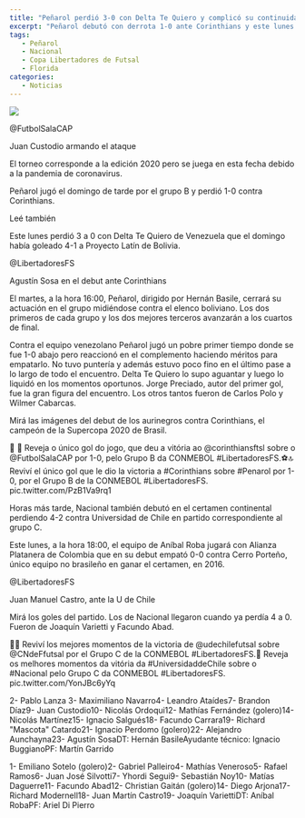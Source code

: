 ```yaml
---
title: "Peñarol perdió 3-0 con Delta Te Quiero y complicó su continuidad en la Libertadores de futsal"
excerpt: "Peñarol debutó con derrota 1-0 ante Corinthians y este lunes fue goleado por Delta Te Quiero de Venezuela; Nacional se la juega con Alianza Platanera"
tags:
   - Peñarol
   - Nacional
   - Copa Libertadores de Futsal
   - Florida
categories:
   - Noticias
---
```



<img src="https://media.cdnp.elobservador.com.uy/052021/1621284064081/peñarol-futsal.jpg?&cw=1170">





@FutbolSalaCAP


Juan Custodio armando el ataque





El torneo corresponde a la edición 2020 pero se juega en esta fecha debido a la pandemia de coronavirus.


Peñarol jugó el domingo de tarde por el grupo B y perdió 1-0 contra Corinthians.


Leé también


Este lunes perdió 3 a 0 con Delta Te Quiero de Venezuela que el domingo había goleado 4-1 a Proyecto Latín de Bolivia.





@LibertadoresFS


Agustín Sosa en el debut ante Corinthians





El martes, a la hora 16:00, Peñarol, dirigido por Hernán Basile, cerrará su actuación en el grupo midiéndose contra el elenco boliviano. Los dos primeros de cada grupo y los dos mejores terceros avanzarán a los cuartos de final.


Contra el equipo venezolano Peñarol jugó un pobre primer tiempo donde se fue 1-0 abajo pero reaccionó en el complemento haciendo méritos para empatarlo. No tuvo puntería y además estuvo poco fino en el último pase a lo largo de todo el encuentro. Delta Te Quiero lo supo aguantar y luego lo liquidó en los momentos oportunos. Jorge Preciado, autor del primer gol, fue la gran figura del encuentro. Los otros tantos fueron de Carlos Polo y Wilmer Cabarcas.


Mirá las imágenes del debut de los aurinegros contra Corinthians, el campeón de la Supercopa 2020 de Brasil.


🎥 👏 Reveja o único gol do jogo, que deu a vitória ao @corinthiansftsl sobre o @FutbolSalaCAP por 1-0, pelo Grupo B da CONMEBOL #LibertadoresFS.⚽🔝 Reviví el único gol que le dio la victoria a #Corinthians sobre #Penarol por 1-0, por el Grupo B de la CONMEBOL #LibertadoresFS. pic.twitter.com/PzB1Va9rq1


Horas más tarde, Nacional también debutó en el certamen continental perdiendo 4-2 contra Universidad de Chile en partido correspondiente al grupo C.


Este lunes, a la hora 18:00, el equipo de Aníbal Roba jugará con Alianza Platanera de Colombia que en su debut empató 0-0 contra Cerro Porteño, único equipo no brasileño en ganar el certamen, en 2016.





@LibertadoresFS


Juan Manuel Castro, ante la U de Chile





Mirá los goles del partido. Los de Nacional llegaron cuando ya perdía 4 a 0. Fueron de Joaquín Varietti y Facundo Abad.


🎥💪 Reviví los mejores momentos de la victoria de @udechilefutsal sobre @CNdeFfutsal por el Grupo C de la CONMEBOL #LibertadoresFS.🧐 Reveja os melhores momentos da vitória da #UniversidaddeChile sobre o #Nacional pelo Grupo C da CONMEBOL #LibertadoresFS. pic.twitter.com/YonJBc6yYq


2- Pablo Lanza 3- Maximiliano Navarro4- Leandro Ataídes7- Brandon Díaz9- Juan Custodio10- Nicolás Ordoqui12- Mathías Fernández (golero)14- Nicolás Martínez15- Ignacio Salgués18- Facundo Carrara19- Richard "Mascota" Catardo21- Ignacio Perdomo (golero)22- Alejandro Aunchayna23- Agustín SosaDT: Hernán BasileAyudante técnico: Ignacio BuggianoPF: Martín Garrido


1- Emiliano Sotelo (golero)2- Gabriel Palleiro4- Mathías Veneroso5- Rafael Ramos6- Juan José Silvotti7- Yhordi Segui9- Sebastián Noy10- Matías Daguerre11- Facundo Abad12- Christian Gaitán (golero)14- Diego Arjona17- Richard Modernell18- Juan Martín Castro19- Joaquín VariettiDT: Aníbal RobaPF: Ariel Di Pierro


